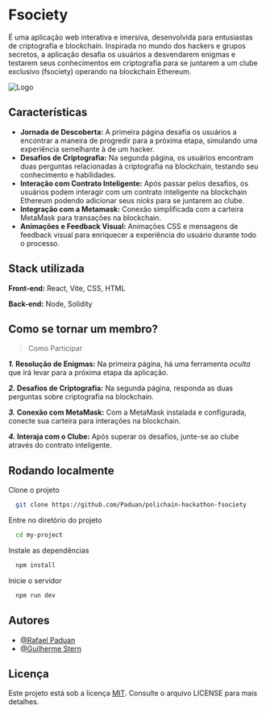 
# Fsociety

É uma aplicação web interativa e imersiva, desenvolvida para entusiastas de criptografia e blockchain. Inspirada no mundo dos hackers e grupos secretos, a aplicação desafia os usuários a desvendarem enigmas e testarem seus conhecimentos em criptografia para se juntarem a um clube exclusivo (fsociety) operando na blockchain Ethereum.


![Logo](https://www.webassetscdn.com/avira/prod-blog/wp-content/uploads/2016/08/avira_blog_mr.robot-header.jpg)


## Características

- **Jornada de Descoberta:** A primeira página desafia os usuários a encontrar a maneira de progredir para a próxima etapa, simulando uma experiência semelhante à de um hacker.
- **Desafios de Criptografia:** Na segunda página, os usuários encontram duas perguntas relacionadas à criptografia na blockchain, testando seu conhecimento e habilidades.
- **Interação com Contrato Inteligente:** Após passar pelos desafios, os usuários podem interagir com um contrato inteligente na blockchain Ethereum podendo adicionar seus _nicks_ para se juntarem ao clube.
- **Integração com a Metamask:** Conexão simplificada com a carteira MetaMask para transações na blockchain.
- **Animações e Feedback Visual:** Animações CSS e mensagens de feedback visual para enriquecer a experiência do usuário durante todo o processo.
## Stack utilizada

**Front-end:** React, Vite, CSS, HTML

**Back-end:** Node, Solidity


## Como se tornar um membro?

> Como Participar

**_1._ Resolução de Enigmas:** Na primeira página, há uma ferramenta _oculta_ que irá levar para a próxima etapa da aplicação.

**_2._ Desafios de Criptografia:** Na segunda página, responda as duas perguntas sobre criptografia na blockchain.

**_3._  Conexão com MetaMask:** Com a MetaMask instalada e configurada, conecte sua carteira para interações na blockchain.

**_4._ Interaja com o Clube:** Após superar os desafios, junte-se ao clube através do contrato inteligente.
## Rodando localmente

Clone o projeto

```bash
  git clone https://github.com/Paduan/polichain-hackathon-fsociety
```

Entre no diretório do projeto

```bash
  cd my-project
```

Instale as dependências

```bash
  npm install
```

Inicie o servidor

```bash
  npm run dev
```


## Autores

- [@Rafael Paduan](https://github.com/Paduan)
- [@Guilherme Stern](https://github.com/gui052004)



## Licença
Este projeto está sob a licença [MIT](https://choosealicense.com/licenses/mit/). Consulte o arquivo LICENSE para mais detalhes.

